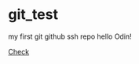 # git_test

my first git github ssh repo
hello Odin!

[Check](https://dummyjson.com/c/1c8e-6911-41ca-9bcf)
